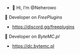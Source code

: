 - 👋 Hi, I’m @Neherowo


👑 Developer on *FreePlugins*
- https://discord.gg/freeplugins

👑 Developer on *ByteMC.pl*
- https://dc.bytemc.pl
